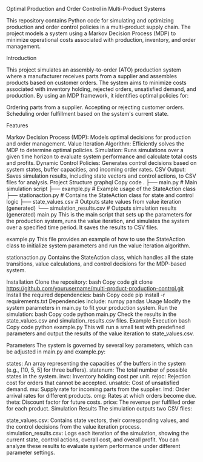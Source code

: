 Optimal Production and Order Control in Multi-Product Systems

This repository contains Python code for simulating and optimizing production and order control policies in a multi-product supply chain. The project models a system using a Markov Decision Process (MDP) to minimize operational costs associated with production, inventory, and order management.

Introduction

This project simulates an assembly-to-order (ATO) production system where a manufacturer receives parts from a supplier and assembles products based on customer orders. The system aims to minimize costs associated with inventory holding, rejected orders, unsatisfied demand, and production. By using an MDP framework, it identifies optimal policies for:

Ordering parts from a supplier.
Accepting or rejecting customer orders.
Scheduling order fulfillment based on the system's current state.

Features

Markov Decision Process (MDP): Models optimal decisions for production and order management.
Value Iteration Algorithm: Efficiently solves the MDP to determine optimal policies.
Simulation: Runs simulations over a given time horizon to evaluate system performance and calculate total costs and profits.
Dynamic Control Policies: Generates control decisions based on system states, buffer capacities, and incoming order rates.
CSV Output: Saves simulation results, including state vectors and control actions, to CSV files for analysis.
Project Structure
graphql
Copy code
.
├── main.py           # Main simulation script
├── example.py        # Example usage of the StateAction class
├── stationaction.py  # Contains the StateAction class for state and control logic
├── state_values.csv  # Outputs state values from value iteration (generated)
└── simulation_results.csv  # Outputs simulation results (generated)
main.py
This is the main script that sets up the parameters for the production system, runs the value iteration, and simulates the system over a specified time period. It saves the results to CSV files.

example.py
This file provides an example of how to use the StateAction class to initialize system parameters and run the value iteration algorithm.

stationaction.py
Contains the StateAction class, which handles all the state transitions, value calculations, and control decisions for the MDP-based system.

Installation
Clone the repository:
bash
Copy code
git clone https://github.com/yourusername/multi-product-production-control.git
Install the required dependencies:
bash
Copy code
pip install -r requirements.txt
Dependencies include:
numpy
pandas
Usage
Modify the system parameters in main.py to fit your production system.
Run the simulation:
bash
Copy code
python main.py
Check the results in the state_values.csv and simulation_results.csv files.
Example Execution
bash
Copy code
python example.py
This will run a small test with predefined parameters and output the results of the value iteration to state_values.csv.

Parameters
The system is governed by several key parameters, which can be adjusted in main.py and example.py:

states: An array representing the capacities of the buffers in the system (e.g., [10, 5, 5] for three buffers).
statenum: The total number of possible states in the system.
invc: Inventory holding cost per unit.
rejoc: Rejection cost for orders that cannot be accepted.
unsatdc: Cost of unsatisfied demand.
mu: Supply rate for incoming parts from the supplier.
lmd: Order arrival rates for different products.
omg: Rates at which orders become due.
theta: Discount factor for future costs.
price: The revenue per fulfilled order for each product.
Simulation Results
The simulation outputs two CSV files:

state_values.csv: Contains state vectors, their corresponding values, and the control decisions from the value iteration process.
simulation_results.csv: Logs each iteration of the simulation, showing the current state, control actions, overall cost, and overall profit.
You can analyze these results to evaluate system performance under different parameter settings.
